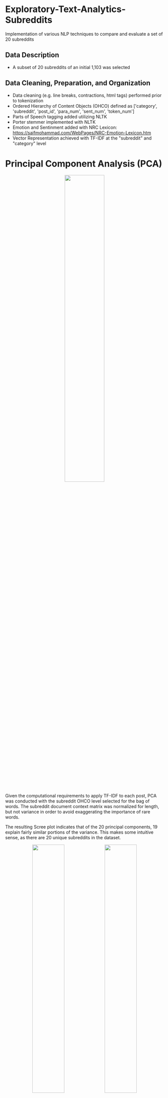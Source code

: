 


# Exploratory-Text-Analytics-Subreddits
Implementation of various NLP techniques to compare and evaluate a set of 20 subreddits

## Data Description
* A subset of 20 subreddits of an initial 1,103 was selected

## Data Cleaning, Preparation, and Organization
* Data cleaning (e.g. line breaks, contractions, html tags) performed prior to tokenization
* Ordered Hierarchy of Content Objects (OHCO) defined as ['category', 'subreddit', 'post_id', 'para_num', 'sent_num', 'token_num']
* Parts of Speech tagging added utilizing NLTK
* Porter stemmer implemented with NLTK
* Emotion and Sentinment added with NRC Lexicon: https://saifmohammad.com/WebPages/NRC-Emotion-Lexicon.htm
* Vector Representation achieved with TF-IDF at the "subreddit" and "category" level

# Principal Component Analysis (PCA)

<p align="center">
  <img height=50% width=50% src="https://github.com/johnleraas/Exploratory-Text-Analytics-Subreddits/blob/main/Docs/Scree_Plot.png">
</p>

Given the computational requirements to apply TF-IDF to each post, PCA was conducted with the subreddit OHCO level selected for the bag of words. The subreddit document context matrix was normalized for length, but not variance in order to avoid exaggerating the importance of rare words.

The resulting Scree plot indicates that of the 20 principal components, 19 explain fairly similar portions of the variance. This makes some intuitive sense, as there are 20 unique subreddits in the dataset. 

<p align="center">
  <img height=45% width=45% src="https://github.com/johnleraas/Exploratory-Text-Analytics-Subreddits/blob/main/Docs/PC0_PC1.png"> 
  <img height=45% width=45% src="https://github.com/johnleraas/Exploratory-Text-Analytics-Subreddits/blob/main/Docs/PC6_PC7.png">
</p>

The importance of each principal component was also highlighted by plotting different principal components on different two-dimensional axes. For example, as seen below, the first or second principal components do not describe the data meaningfully better than the sixth or seventh components.

Principal Component Analysis indicates that most of the subreddits possess characteristics that make them unique.

# Topic Modeling

Topic modeling was performed by extracting and aggregating the nouns from each post, applying a CountVectorizer from sklearn, and then applying sklearn’s LatentDirichletAllocation to decompose the matrix into a document-topic matrix and a topic-term matrix. Modeling with different numbers of topics were explored, but ‘five’ was eventually chosen as a fairly interpretable selection.

<p align="center">
  <img height=75% width=75% src="https://github.com/johnleraas/Exploratory-Text-Analytics-Subreddits/blob/main/Docs/Topics_by_Category.png">
</p>

<p align="center">
  <img height=75% width=75% src="https://github.com/johnleraas/Exploratory-Text-Analytics-Subreddits/blob/main/Docs/Topics_by_Subreddit.png">
</p>

As observed above:
* Topic 1 is largely associated with video games
* The categories ‘hobby’ and ‘electronics’ are largely associated with Topic 2, however the underlying ‘camping’ subreddit has the lowest proportion of Topic 2
* The categories ‘tv_show’ and ‘music’ are largely composed of Topic 3
* The ‘software’ and ‘crypto’ categories (‘btc’, ‘AdobeIllustrator’, ‘salesforce’, ‘dogecoin’) are composed primarily of Topic 4
* Topic 5 is largely associated with sports
* The category ‘geo’ and underlying subreddits ‘Norway’ and ‘france’ are fairly balanced by topic

# Sentiment Analysis

Sentiment was explored using two tools and techniques, namely the NRC Word-Emotion Lexicon and Valence Aware Dictionary for sEntiment Reasoning (VADER). First, sentiment and emotion were explored with use of the NRC Word-Emotion Lexicon which provides lexicons for positive and negative sentiment as well as the following emotions: anger, anticipation, disgust, fear, joy, sadness, surprise, and trust. Select emotions with ‘negative’ connotations (anger, fear, disgust) and ‘positive’ connotations (joy, trust, anticipation) are presented below.

<p align="center">
  <img height=50% width=50% src="https://github.com/johnleraas/Exploratory-Text-Analytics-Subreddits/blob/main/Docs/Neg_Emotion.png">
</p>
<p align="center">
  <img height=50% width=50% src="https://github.com/johnleraas/Exploratory-Text-Analytics-Subreddits/blob/main/Docs/Pos_Emotion.png">
</p>

Interestingly, the subreddits most closely associated with anger/fear/disgust are generally characterized by ‘ProtectandServe’ (law enforcement personnel), ‘btc’ (bitcoin), and ‘FORTnITE’ (the video game). The subreddits most closely associated with joy/trust/anticipation are ‘beatles’ (the band), ‘TaylorSwift’ (the singer), and ‘FORTnITE’. Notably, ‘ProtectandServe’ also contains a significant proportion of trust associated words. 

<p align="center">
  <img height=50% width=50% src="https://github.com/johnleraas/Exploratory-Text-Analytics-Subreddits/blob/main/Docs/Vader_Sentiment.png">
</p>

VADER applies a heuristic process to sentiment analysis and is applied at the sentence-level. In addition to applying a lexicon set of features, VADER also incorporates polarity and intensity and uses heuristics to identify relevant punctuation, emoticons, and other features (such as all caps).

The subreddits with the highest degree of positive sentiment (as measured by ‘compound’) are: ‘flyfishing’, ‘Norway’, ‘camping’, ‘beatles’, and ‘gopro’. The subreddits ‘btc’, ‘soccer’, and ‘ProtectAndServe’ had the lowest, though still positive, compound sentiment values.

# Word Embedding
Word embeddings are a class of unsupervised algorithm for learning the meanings of words using word-context vector spaces. To derive the word context space, the word2vec algorithm was applied to a post-level bag of words. Subsequently t-SNE (t-distributed Stochastic Neighbor Embedding) was applied in order to cluster and visualize the high-dimensional vectors produced by word2vec. In the following t-SNE projections, words that show up in similar spaces tend to have similar contexts and meanings. 

While a word embedding matrix was calculated on the full corpus, more interesting visualizations were generated by calculating word embedding matrices on individual categories (which include two subreddits).

<p align="center">
  <img height=50% width=50% src="https://github.com/johnleraas/Exploratory-Text-Analytics-Subreddits/blob/main/Docs/tSNE_hobby.png">
</p>

--- PICTURE tSNE_category_hobby.png ---

Several interesting word groups emerge from looking at the category ‘hobby,’ which includes the ‘camping’ and ‘flyfishing’ subreddits. Around (-5, 1) we find a group of words including ‘suggestions’, ‘advice’, ‘tips’, ‘recommendations’, and ‘help’. Around (7, 0.5) we find a group of words including ‘days’, ‘weekend’, ‘planning’, ‘trip’, ‘going’, ‘camping’, and ‘going’. These groups of words likely coincide with posts asking for information and planning excursions.

 # Similarity Measures
 
To calculate similarity, the document term matrix at the subreddit level was normalized and Cosine Similarity and Jensen Shannon Divergence were calculated. The associated dendrograms are presented below :

<p align="center">
  <img height=45% width=45% src="https://github.com/johnleraas/Exploratory-Text-Analytics-Subreddits/blob/main/Docs/hca_JS.png">
</p>

<p align="center">
  <img height=45% width=45% src="https://github.com/johnleraas/Exploratory-Text-Analytics-Subreddits/blob/main/Docs/hca_cosine.png">
</p>

Interestingly, both distance measures cluster subreddits similarly to the categorizations chosen by the researchers. Jensen Shannon produces the same results, while Cosine Similarity calculates  ‘Norway’ (‘geo’ category)  closest to ‘flyfishing’ and ‘camping’ (‘hobby’ category) (though ‘flyfishing’ and ‘camping’ are more similar to each other). Additionally, Cosine Similarity calculates ‘france’ (‘geo’ category) closest to ‘rugbyunion’ and ‘soccer’ (‘sports’ category) (again, ‘rugbyunion’ and ‘soccer’ are more similar to each other). This categorization may be partially due to the popularity of outdoor activities in Norway and the choice of including primarily European sports (rugby and soccer) over American sports in the dataset. Notably, the height of the dendrograms suggests that the individual subreddits are fairly unique. 

The categories with the most similar subreddits seem to be ‘crypto’ (‘dogecoin’, ‘btc’) and ‘profession’ (‘ProtectAndServe’, ‘Firefighting’) based on both distance measures, though this is simply a reflection of the subreddit selections associated with the dataset.

# Conclusions

Though the 20 subreddits selected for this project may not be representative of the full 1,103 subreddit dataset, the subsampled dataset seems to possess subreddits that are relatively distinct. This is exemplified by the PCA results, particularly the relatively uniform portion of variance explained by the first 19 components. The dendrograms furthermore illustrate a significant amount of dissimilarity between different subreddits, given the distance between links. The plotting of various category or subreddit specific word embeddings also illustrates the unique language associated with various categorizations. 

Of the subreddits studied, ‘flyfishing’, ‘Norway’, ‘camping’, ‘beatles’, and ‘gopro’ possessed the highest sentiment as measured by VADER. Additionally ‘beatles’, ‘TaylorSwift’, and ‘FORTnITE’ exhibited the most joy, trust, and anticipation emotions based upon the NRC lexicon.

